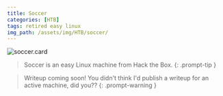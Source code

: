 ```yaml
---
title: Soccer
categories: [HTB]
tags: retired easy linux
img_path: /assets/img/HTB/soccer/
---
```


![soccer.card](Soccer.png)

> Soccer is an easy Linux machine from Hack the Box. 
{: .prompt-tip }

> Writeup coming soon! You didn't think I'd publish a writeup for an active machine, did you??
{: .prompt-warning }